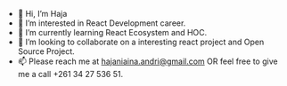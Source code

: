 - 👋 Hi, I’m Haja 
- 👀 I’m interested in React Development career.
- 🌱 I’m currently learning React Ecosystem and HOC.
- 💞️ I’m looking to collaborate on a interesting react project and Open Source Project.
- 📫 Please reach me at hajaniaina.andri@gmail.com OR feel free to give me a call +261 34 27 536 51.
